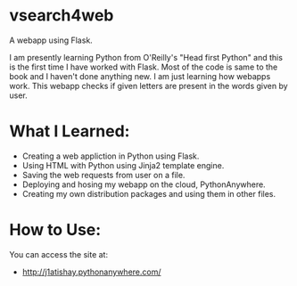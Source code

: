 # vsearch4web
A webapp using Flask.

I am presently learning Python from O'Reilly's "Head first Python" and this is the first time I have worked with Flask.
Most of the code is same to the book and I haven't done anything new. I am just learning how webapps work.
This webapp checks if given letters are present in the words given by user.

# What I Learned:
- Creating a web appliction in Python using Flask.
- Using HTML with Python using Jinja2 template engine.
- Saving the web requests from user on a file.
- Deploying and hosing my webapp on the cloud, PythonAnywhere.
- Creating my own distribution packages and using them in other files.

# How to Use:
You can access the site at:
- http://j1atishay.pythonanywhere.com/
